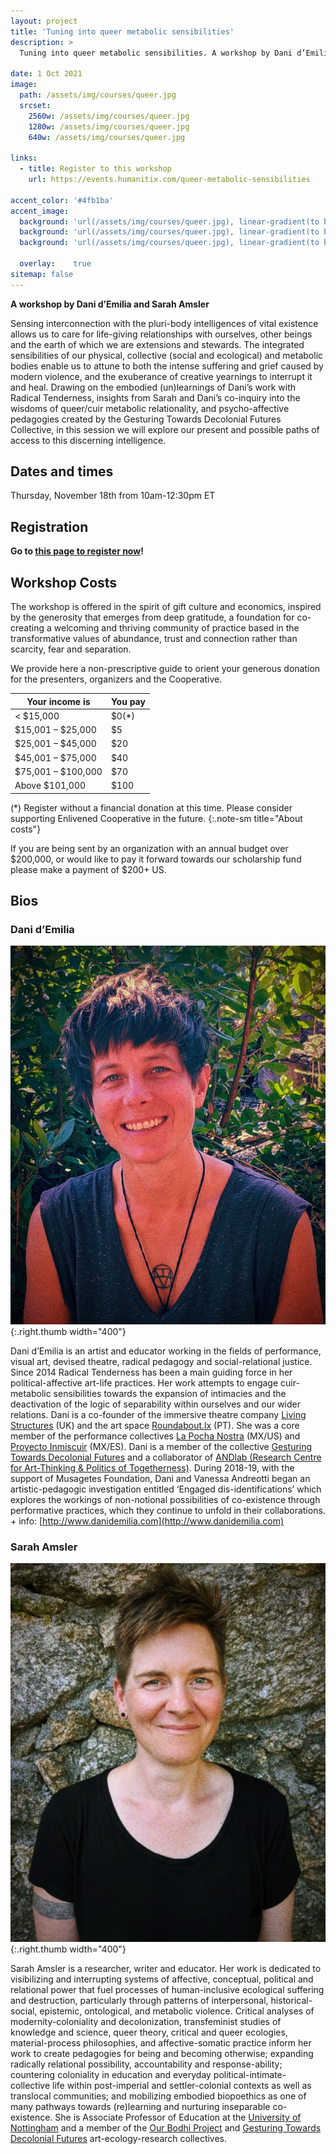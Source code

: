 ```yaml
---
layout: project
title: 'Tuning into queer metabolic sensibilities'
description: >
  Tuning into queer metabolic sensibilities. A workshop by Dani d’Emilia and Sarah Amsler

date: 1 Oct 2021
image:
  path: /assets/img/courses/queer.jpg
  srcset:
    2560w: /assets/img/courses/queer.jpg
    1280w: /assets/img/courses/queer.jpg
    640w: /assets/img/courses/queer.jpg

links:
  - title: Register to this workshop
    url: https://events.humanitix.com/queer-metabolic-sensibilities

accent_color: '#4fb1ba'
accent_image:
  background: 'url(/assets/img/courses/queer.jpg), linear-gradient(to bottom, #0a7b81 0%, #01636e 25%, #02505b 50%, #073a4a 75%, #082e39 100%)'
  background: 'url(/assets/img/courses/queer.jpg), linear-gradient(to bottom, #7f7053 0%, #72654b 25%, #665a42 50%, #594e3a 75%, #4c4332 100% )'
  background: 'url(/assets/img/courses/queer.jpg), linear-gradient(to bottom, #665a42 0%, #594e3a 25%, #4c4332 50%, #40382a 75%, #332d21 100% )'

  overlay:    true
sitemap: false
---
```


**A workshop by Dani d’Emilia and Sarah Amsler**

Sensing interconnection with the pluri-body intelligences of vital existence allows us to care for life-giving relationships with ourselves, other beings and the earth of which we are extensions and stewards. The integrated sensibilities of our physical, collective (social and ecological) and metabolic bodies enable us to attune to both the intense suffering and grief caused by modern violence, and the exuberance of creative yearnings to interrupt it and heal. Drawing on the embodied (un)learnings of Dani’s work with Radical Tenderness, insights from Sarah and Dani’s co-inquiry into the wisdoms of queer/cuir metabolic relationality, and psycho-affective pedagogies created by the Gesturing Towards Decolonial Futures Collective, in this session we will explore our present and possible paths of access to this discerning intelligence.

## Dates and times

Thursday, November 18th from 10am-12:30pm ET

## Registration

**Go to [this page to register now](https://events.humanitix.com/queer-metabolic-sensibilities)!**

## Workshop Costs

The workshop is offered in the spirit of gift culture and economics, inspired by the generosity that emerges from deep gratitude, a foundation for co-creating a welcoming and thriving community of practice based in the transformative values of abundance, trust and connection rather than scarcity, fear and separation.

We provide here a non-prescriptive guide to orient your generous donation for the presenters, organizers and the Cooperative.

| Your income is   | You pay |
|------------------|:------------|
| < $15,000         | $0(*) |
| $15,001 – $25,000 | $5 |
| $25,001 – $45,000 | $20 |
| $45,001 – $75,000 | $40 |
| $75,001 – $100,000 | $70 |
| Above $101,000 | $100 |

(*) Register without a financial donation at this time. Please consider supporting Enlivened Cooperative in the future.
{:.note-sm title="About costs"}


If you are being sent by an organization with an annual budget over $200,000, or would like to pay it forward towards our scholarship fund please make a payment of $200+ US.


## Bios

### Dani d’Emilia

![](/assets/img/courses/queer/dani.jpg){:.right.thumb width="400"}

Dani d’Emilia is an artist and educator working in the fields of performance, visual art, devised theatre, radical pedagogy and social-relational justice. Since 2014 Radical Tenderness has been a main guiding force in her political-affective art-life practices. Her work attempts to engage cuir-metabolic sensibilities towards the expansion of intimacies and the deactivation of the logic of separability within ourselves and our wider relations. Dani is a co-founder of the immersive theatre company [Living Structures](http://www.livingstructures.co.uk/) (UK) and the art space [Roundabout.lx](https://www.and-lab.org/?lang=en) (PT). She was a core member of the performance collectives [La Pocha Nostra](https://www.guillermogomezpena.com/la-pocha-nostra/) (MX/US) and [Proyecto Inmiscuir](https://danidemilia.com/about-proyecto-inmiscuir/) (MX/ES). Dani is a member of the collective [Gesturing Towards Decolonial Futures](https://decolonialfutures.net/) and a collaborator of [ANDlab (Research Centre for Art-Thinking & Politics of Togetherness)](https://www.and-lab.org/?lang=en). During 2018-19, with the support of Musagetes Foundation, Dani and Vanessa Andreotti began an artistic-pedagogic investigation entitled ‘Engaged dis-identifications’ which explores the workings of non-notional possibilities of co-existence through performative practices, which they continue to unfold in their collaborations. + info: [http://www.danidemilia.com](http://www.danidemilia.com)


### Sarah Amsler

![](/assets/img/courses/queer/sarah.jpg){:.right.thumb width="400"}

Sarah Amsler is a researcher, writer and educator. Her work is dedicated to visibilizing and interrupting systems of affective, conceptual, political and relational power that fuel processes of human-inclusive ecological suffering and destruction, particularly through patterns of interpersonal, historical-social, epistemic, ontological, and metabolic violence. Critical analyses of modernity-coloniality and decolonization, transfeminist studies of knowledge and science, queer theory, critical and queer ecologies, material-process philosophies, and affective-somatic practice inform her work to create pedagogies for being and becoming otherwise; expanding radically relational possibility, accountability and response-ability; countering coloniality in education and everyday political-intimate-collective life within post-imperial and settler-colonial contexts as well as translocal communities; and mobilizing embodied biopoethics as one of many pathways towards (re)learning and nurturing inseparable co-existence. She is Associate Professor of Education at the [University of Nottingham](https://www.nottingham.ac.uk/education/people/sarah.amsler) and a member of the [Our Bodhi Project](https://www.ourbodhiproject.com/) and [Gesturing Towards Decolonial Futures](https://decolonialfutures.net/) art-ecology-research collectives.
